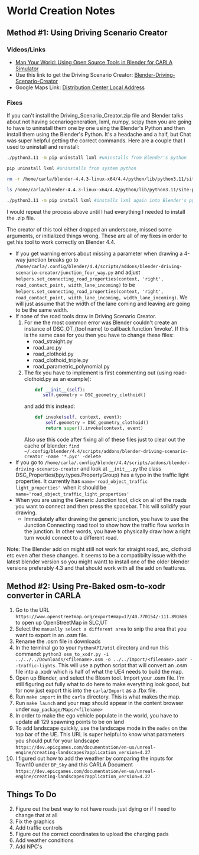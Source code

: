 # World Creation Notes

## Method #1: Using Driving Scenario Creator
### Videos/Links
* [Map Your World: Using Open Source Tools in Blender for CARLA Simulator](https://www.youtube.com/watch?v=5QLc27o7zhc)
* Use this link to get the Driving Scenario Creator: [Blender-Driving-Scenario-Creator](https://github.com/johschmitz/blender-driving-scenario-creator/releases?page=1)
* Google Maps Link: [Distribution Center Local Address](https://www.google.com/maps/place/Union+Pacific+Intermodal./@40.7547322,-112.042675,14.08z/data=!4m6!3m5!1s0x8752f2599c9c084d:0x21695c5b6d42739d!8m2!3d40.7495492!4d-112.0189232!16s%2Fg%2F1pxwgcv22?entry=ttu&g_ep=EgoyMDI1MDYwNC4wIKXMDSoASAFQAw%3D%3D)

### Fixes
If you can't install the Driving_Scenario_Creator.zip file and Blender talks about not having scenariogeneration, lxml, numpy, scipy then you are going to have to uninstall them one by one using the Blender's Python and then install them using the Blender's Python. It's a headache and a half, but Chat was super helpful getting the correct commands. Here are a couple that I used to uninstall and reinstall:
```bash
./python3.11 -m pip uninstall lxml #uninstalls from Blender's python

pip uninstall lxml #uninstalls from system python

rm -r /home/carla/blender-4.4.3-linux-x64/4.4/python/lib/python3.11/site-packages/lxml* #Ensures there are no remants of lxml left in blender

ls /home/carla/blender-4.4.3-linux-x64/4.4/python/lib/python3.11/site-packages/lxml #Again, makes sure that lxml no longer exists in blender

./python3.11 -m pip install lxml #installs lxml again into Blender's python
```
I would repeat the process above until I had everything I needed to install the .zip file.

The creator of this tool either dropped an underscore, missed some arguments, or initialized things wrong. These are all of my fixes in order to get his tool to work correctly on Blender 4.4.
* If you get warning errors about missing a parameter when drawing a 4-way junction breaks go to `/home/carla/.config/blender/4.4/scripts/addons/blender-driving-scenario-creator/junction_four_way.py` and adjust `helpers.set_connecting_road_properties(context, 'right', road_contact_point, width_lane_incoming)` to be `helpers.set_connecting_road_properties(context, 'right', road_contact_point, width_lane_incoming, width_lane_incoming)`. We will just assume that the width of the lane coming and leaving are going to be the same width.
* If none of the road tools draw in Driving Scenario Creator.
    1. For me the most common error was Blender couldn't create an instance of DSC_OT_(tool name) to callback function 'invoke'. If this is the same case for you then you have to change these files:
        * road_straight.py
        * road_arc.py
        * road_clothoid.py
        * road_clothoid_triple.py
        * road_parametric_polynomial.py
    2. The fix you have to implement is first commenting out (using road-clothoid.py as an example):
        ```python
            def __init__(self):
               self.geometry = DSC_geometry_clothoid()
        ```
        and add this instead:
        ```python
            def invoke(self, context, event):
                self.geometry = DSC_geometry_clothoid()
                return super().invoke(context, event)
        ```
        Also use this code after fixing all of these files just to clear out the cache of blender: `find ~/.config/blender/4.4/scripts/addons/blender-driving-scenario-creator -name '*.pyc' -delete`
* If you go to `/home/carla/.config/blender/4.4/scripts/addons/blender-driving-scenario-creator` and look at `__init__.py` the class DSC_Properties(bpy.types.PropertyGroup) has a typo in the traffic light properties. It currently has `name='road_object_traffic light_properties' `when it should be `name='road_object_traffic_light_properties'`
* When you are using the Generic Junction tool, click on all of the roads you want to connect and then press the spacebar. This will solidify your drawing.
    * Immediately after drawing the generic junction, you have to use the Junction Connecting road tool to show how the traffic flow works in the junction. In other words, you have to physically draw how a right turn would connect to a different road.

Note: The Blender add on might still not work for straight road, arc, clothoid etc even after these changes. It seems to be a compatibilty issue with the latest blender version so you might wantt to install one of the older blender versions preferably 4.3 and that should work with all the add on feattures.



## Method #2: Using Pre-Baked osm-to-xodr converter in CARLA 
1. Go to the URL `https://www.openstreetmap.org/export#map=17/40.770154/-111.891686` to open up OpenStreetMap in SLC,UT
2. Select the `manually select a different area` to snip the area that you want to export in an .osm file.
3. Rename the .osm file in downloads
4. In the terminal go to your `PythonAPI/util` directory and run this command: `python3 osm_to_xodr.py -i ../../../Downloads/<filename>.osm -o ../../Import/<filename>.xodr --traffic-lights`. This will use a python script that will convert an .osm file into a .xodr which is half of what the UE4 needs to build the map. 
5. Open up Blender, and select the Blosm tool. Import your .osm file. I'm still figuring out fully what to do here to make everything look good, but for now just export this into the `carla/Import` as a .fbx file. 
6. Run `make import` in the `carla` directory. This is what makes the map.
7. Run `make launch` and your map should appear in the content browser under `map_package/Maps/<filename>`
8. In order to make the ego vehicle populate in the world, you have to update all 129 spawning points to be on land
9. To add landscape quickly, use the landscape mode in the `modes` on the top bar of the UE. This URL is super helpful to know what parameters you should put for your landscape `https://dev.epicgames.com/documentation/en-us/unreal-engine/creating-landscapes?application_version=4.27`
10. I figured out how to add the weather by comparing the inputs for Town10 under `BP_Sky` and this CARLA Document `https://dev.epicgames.com/documentation/en-us/unreal-engine/creating-landscapes?application_version=4.27`

## Things To Do
2. Figure out the best way to not have roads just dying or if I need to change that at all
2. Fix the graphics
3. Add traffic controls
3. Figure out the correct coordinates to upload the charging pads
4. Add weather conditions
5. Add NPC's 